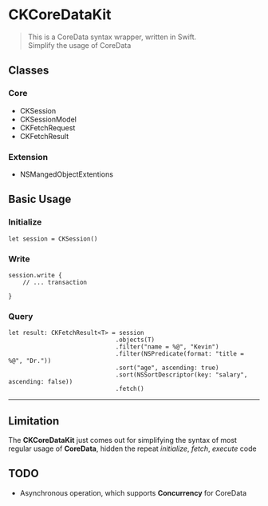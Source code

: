 # CKCoreDataKit
> This is a CoreData syntax wrapper, written in Swift.  
> Simplify the usage of CoreData



## Classes

### Core
* CKSession
* CKSessionModel
* CKFetchRequest
* CKFetchResult

### Extension
* NSMangedObjectExtentions


## Basic Usage  

### Initialize

    let session = CKSession()

### Write

    session.write {
        // ... transaction

    }

### Query

    let result: CKFetchResult<T> = session
                                  .objects(T)
                                  .filter("name = %@", "Kevin")
                                  .filter(NSPredicate(format: "title = %@", "Dr."))
                                  .sort("age", ascending: true)
                                  .sort(NSSortDescriptor(key: "salary", ascending: false))
                                  .fetch()



----

## Limitation

The **CKCoreDataKit** just comes out for simplifying the syntax of most regular usage of **CoreData**, hidden the repeat *initialize*, *fetch*, *execute* code


## TODO
* Asynchronous operation, which supports **Concurrency** for CoreData
